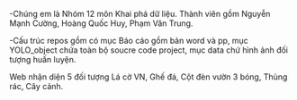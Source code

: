 -Chúng em là Nhóm 12 môn Khai phá dữ liệu.
Thành viên gồm Nguyễn Mạnh Cường, Hoàng Quốc Huy, Phạm Văn Trung.

-Cấu trúc repos gồm có mục Báo cáo gồm bản word và pp, mục YOLO_object chứa toàn bộ soucre code project, mục data chứ hình ảnh đối tượng huấn luyện.

Web nhận diện 5 đối tượng Lá cờ VN, Ghế đá, Cột đèn vườn 3 bóng, Thùng rác, Cây cảnh.
